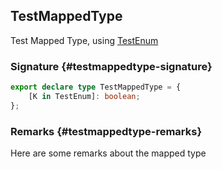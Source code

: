 ## TestMappedType

Test Mapped Type, using [TestEnum](docs/simple-suite-test/testenum-enum)

### Signature {#testmappedtype-signature}

```typescript
export declare type TestMappedType = {
    [K in TestEnum]: boolean;
};
```

### Remarks {#testmappedtype-remarks}

Here are some remarks about the mapped type
